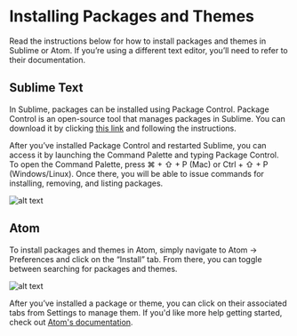# Installing Packages and Themes

Read the instructions below for how to install packages and themes in Sublime or Atom. If you’re using a different text editor, you’ll need to refer to their documentation.

## Sublime Text

In Sublime, packages can be installed using Package Control. Package Control is an open-source tool that manages packages in Sublime. You can download it by clicking [this link](https://packagecontrol.io/ "Package Control") and following the instructions.

After you’ve installed Package Control and restarted Sublime, you can access it by launching the Command Palette and typing Package Control. To open the Command Palette, press ⌘ + ⇧ + P (Mac) or Ctrl + ⇧ + P (Windows/Linux). Once there, you will be able to issue commands for installing, removing, and listing packages.

![alt text](http://udacity.github.io/fend/lessons/L4/concepts/06-installing-packages-and-themes/install-packages-sublime.gif "Install Packages in Sublime Gif")

## Atom

To install packages and themes in Atom, simply navigate to Atom → Preferences and click on the “Install” tab. From there, you can toggle between searching for packages and themes.

![alt text](http://udacity.github.io/fend/lessons/L4/concepts/06-installing-packages-and-themes/install-packages-atom.gif "Install Packages in Atom Gif")

After you’ve installed a package or theme, you can click on their associated tabs from Settings to manage them. If you'd like more help getting started, check out [Atom's documentation](https://atom.io/docs/latest/using-atom-atom-packages "Atom Documentation").